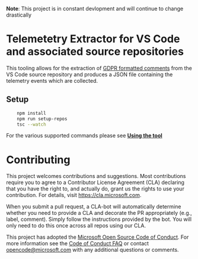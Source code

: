 **Note**: This project is in constant devlopment and will continue to change drastically

# Telemetetry Extractor for VS Code and associated source repositories

This tooling allows for the extraction of [GDPR formatted comments](./documentation/code-annotations.md) from the VS Code source repository and
produces a JSON file containing the telemetry events which are collected.

## Setup
```bash
    npm install
    npm run setup-repos
    tsc --watch
```
For the various supported commands please see [**Using the tool**](./documentation/using-the-tool.md)

# Contributing

This project welcomes contributions and suggestions.  Most contributions require you to agree to a
Contributor License Agreement (CLA) declaring that you have the right to, and actually do, grant us
the rights to use your contribution. For details, visit https://cla.microsoft.com.

When you submit a pull request, a CLA-bot will automatically determine whether you need to provide
a CLA and decorate the PR appropriately (e.g., label, comment). Simply follow the instructions
provided by the bot. You will only need to do this once across all repos using our CLA.

This project has adopted the [Microsoft Open Source Code of Conduct](https://opensource.microsoft.com/codeofconduct/).
For more information see the [Code of Conduct FAQ](https://opensource.microsoft.com/codeofconduct/faq/) or
contact [opencode@microsoft.com](mailto:opencode@microsoft.com) with any additional questions or comments.
